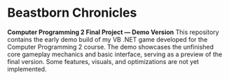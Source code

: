 # Beastborn Chronicles
**Computer Programming 2 Final Project — Demo Version**
This repository contains the early demo build of my VB .NET game developed for the Computer Programming 2 course.
The demo showcases the unfinished core gameplay mechanics and basic interface, serving as a preview of the final version. Some features, visuals, and optimizations are not yet implemented.
